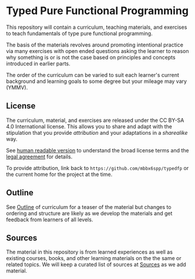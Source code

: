 # Typed Pure Functional Programming

This repository will contain a curriculum, teaching materials, and exercises to teach fundamentals
of type pure functional programming.

The basis of the materials revolves around promoting intentional practice via many exercises with open
ended questions asking the learner to reason why something is or is not the case based on principles
and concepts introduced in earlier parts.

The order of the curriculum can be varied to suit each learner's current background and learning
goals to some degree but your mileage may vary (YMMV).

## License

The curriculum, material, and exercises are released under the CC BY-SA 4.0 International license. This
allows you to share and adapt with the stipulation that you provide _attribution_ and your adaptations
in a _sharealike_ way.

See [human readable version](https://creativecommons.org/licenses/by-sa/4.0/) to understand the
broad license terms and the [legal agreement](https://creativecommons.org/licenses/by-sa/4.0/legalcode)
for details.

To provide attribution, link back to `https://github.com/mbbx6spp/typedfp` or the current home for the
project at the time.

## Outline

See [Outline](OUTLINE.md) of curriculum for a teaser of the material but changes to ordering and
structure are likely as we develop the materials and get feedback from learners of all levels.

## Sources

The material in this repository is from learned experiences as well as existing courses, books,
and other learning materials on the the same or related topics. We will keep a curated list of
sources at [Sources](SOURCES.md) as we add material.

